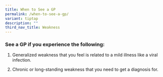 ```yaml
---
title: When to See a GP
permalink: /when-to-see-a-gp/
variant: tiptap
description: ""
third_nav_title: Weakness
---
```

<h3>See a GP if you experience the following: </h3>
<ol data-tight="true" class="tight">
<li>
<p>Generalized weakness that you feel is related to a mild illness like a
viral infection.</p>
</li>
<li>
<p>Chronic or long-standing weakness that you need to get a diagnosis for.</p>
</li>
</ol>
<p></p>